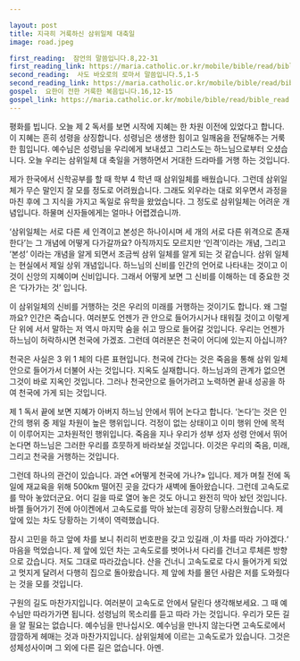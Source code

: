 ```yaml
---

layout: post
title: 지극히 거룩하신 삼위일체 대축일
image: road.jpeg

first_reading:  잠언의 말씀입니다.8,22-31
first_reading_link: https://maria.catholic.or.kr/mobile/bible/read/bible_read.asp?m=1&n=133&p=37
second_reading:  사도 바오로의 로마서 말씀입니다.5,1-5
second_reading_link: https://maria.catholic.or.kr/mobile/bible/read/bible_read.asp?m=2&n=152&p=5
gospel:  요한이 전한 거룩한 복음입니다.16,12-15
gospel_link: https://maria.catholic.or.kr/mobile/bible/read/bible_read.asp?m=2&n=150&p=16
---
```


평화를 빕니다.
오늘 제 2 독서를 보면 시작에 지혜는 한 차원 이전에 있었다고 합니다. 이 지혜는 흔히 성령을 상징합니다. 성령님은 생생한 힘이고 일깨움을 전달해주는 거룩한 힘입니다. 예수님은 성령님을 우리에게 보내셨고 그리스도는 하느님으로부터 오셨습니다. 오늘 우리는 삼위일체 대 축일을 거행하면서 거대한 드라마를 거행 하는 것입니다.

제가 한국에서 신학공부를 할 때 학부 4 학년 때 삼위일체를 배웠습니다. 그런데 삼위일체가 무슨 말인지 잘 모를 정도로 어려웠습니다. 그래도 외우라는 대로 외우면서 과정을 마친 후에 그 지식을 가지고 독일로 유학을 왔었습니다. 그 정도로 삼위일체는 어려운 개념입니다. 하물며 신자들에게는 얼마나 어렵겠습니까. 

‘삼위일체는 서로 다른 세 인격이고 본성은 하나이시며 세 개의 서로 다른 위격으로 존재한다’는 그 개념에 어떻게 다가갈까요? 아직까지도 모르지만 ‘인격’이라는 개념, 그리고 ‘본성’ 이라는 개념을 알게 되면서 조금씩 삼위 일체를 알게 되는 것 같습니다. 삼위 일체는 현실에서 제일 상위 개념입니다. 하느님의 신비를 인간의 언어로 나타내는 것이고 이것이 신앙의 지혜이며 신비입니다. 그래서 어떻게 보면 그 신비를 이해하는 데 중요한 것은 ‘다가가는 것’ 입니다. 

이 삼위일체의 신비를 거행하는 것은 우리의 미래를 거행하는 것이기도 합니다. 왜 그럴까요? 인간은 죽습니다. 여러분도 언젠가 관 안으로 들어가시거나 태워질 것이고 이렇게 단 위에 서서 말하는 저 역시 마지막 숨을 쉬고 땅으로 들어갈 것입니다. 우리는 언젠가 하느님이 허락하시면 천국에 가겠죠. 그런데 여러분은 천국이 어디에 있는지 아십니까? 

천국은 사실은 3 위 1 체의 다른 표현입니다. 천국에 간다는 것은 죽음을 통해 삼위 일체 안으로 들어가서 더불어 사는 것입니다. 지옥도 실재합니다. 하느님과의 관계가 없으면 그것이 바로 지옥인 것입니다. 그러나 천국안으로 들어가려고 노력하면 끝내 성공을 하여 천국에 가게 되는 것입니다.

제 1 독서 끝에 보면 지혜가 아버지 하느님 안에서 뛰어 논다고 합니다. ‘논다’는 것은 인간의 행위 중 제일 차원이 높은 행위입니다. 걱정이 없는 상태이고 이미 행위 안에 목적이 이루어지는 고차원적인 행위입니다. 죽음을 지나 우리가 성부 성자 성령 안에서 뛰어 논다면 하느님은 그러한 우리를 흐뭇하게 바라보실 것입니다. 이것은 우리의 죽음, 미래, 그리고 천국을 거행하는 것입니다.

그런데 하나의 관건이 있습니다. 과연 «어떻게 천국에 가나?» 입니다.
제가 며칠 전에 독일에 재교육을 위해 500km 떨어진 곳을 갔다가 새벽에 돌아왔습니다. 그런데 고속도로를 막아 놓았더군요. 어디 길을 따로 열어 놓은 것도 아니고 완전히 막아 놨던 것입니다. 바젤 들어가기 전에 아이켄에서 고속도로를 막아 놨는데 굉장히 당황스러웠습니다. 제 앞에 있는 차도 당황하는 기색이 역력했습니다. 

잠시 고민을 하고 앞에 차를 보니 취리히 번호판을 갖고 있길래 ‚이 차를 따라 가야겠다.‘ 마음을 먹었습니다. 제 앞에 있던 차는 고속도로를 벗어나서 다리를 건너고 루체른 방향으로 갔습니다. 저도 그대로 따라갔습니다. 산을 건너니 고속도로로 다시 들어가게 되었고 멋지게 달려서 다행히 집으로 돌아왔습니다. 제 앞에 차를 몰던 사람은 저를 도와줬다는 것을 모를 것입니다. 

구원의 길도 마찬가지입니다. 여러분이 고속도로 안에서 달린다 생각해보세요. 그 때 예수님만 따라가가면 됩니다. 성령님의 목소리를 듣고 따라 가는 것입니다. 우리가 모든 길을 알 필요는 없습니다. 예수님을 만나십시오. 예수님을 만나지 않는다면 고속도로에서 깜깜하게 헤매는 것과 마찬가지입니다. 삼위일체에 이르는 고속도로가 있습니다. 그것은 성체성사이며 그 외에 다른 길은 없습니다. 아멘.
